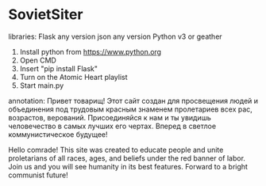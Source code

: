 # SovietSiter
libraries:
  Flask any version
  json any version
  Python v3 or geather
  
  1. Install python from https://www.python.org
  2. Open CMD
  3. Insert "pip install Flask"
  4. Turn on the Atomic Heart playlist
  5. Start main.py

annotation:
  Привет товарищ! Этот сайт создан для просвещения людей и объединения под трудовым красным знаменем пролетариев
  всех рас, возрастов, верований. Присоединяйся к нам и ты увидишь человечество в самых лучших его чертах. Вперед 
  в светлое коммунистическое будущее!
  
  Hello comrade! This site was created to educate people and unite proletarians of all races, ages, and beliefs under 
  the red banner of labor. Join us and you will see humanity in its best features. Forward to a bright communist future!
